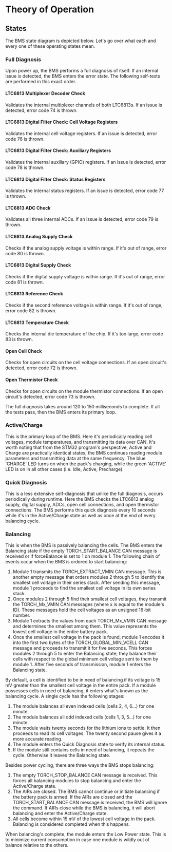 # Theory of Operation
## States
The BMS state diagram is depicted below. Let's go over what each and every one of these operating states mean.

### Full Diagnosis
Upon power up, the BMS performs a full diagnosis of itself. If an internal issue is detected, the BMS enters the error state. The following self-tests are performed in this exact order.

#### LTC6813 Multiplexer Decoder Check
Validates the internal multiplexer channels of both LTC6813s. If an issue is detected, error code 74 is thrown.

#### LTC6813 Digital Filter Check: Cell Voltage Registers
Validates the internal cell voltage registers. If an issue is detected, error code 76 is thrown.

#### LTC6813 Digital Filter Check: Auxiliary Registers
Validates the internal auxiliary (GPIO) registers. If an issue is detected, error code 78 is thrown.

#### LTC6813 Digital Filter Check: Status Registers
Validates the internal status registers. If an issue is detected, error code 77 is thrown.

#### LTC6813 ADC Check
Validates all three internal ADCs. If an issue is detected, error code 79 is thrown.

#### LTC6813 Analog Supply Check
Checks if the analog supply voltage is within range. If it's out of range, error code 80 is thrown.

#### LTC6813 Digital Supply Check
Checks if the digital supply voltage is within range. If it's out of range, error code 81 is thrown.

#### LTC6813 Reference Check
Checks if the second reference voltage is within range. If it's out of range, error code 82 is thrown.

#### LTC6813 Temperature Check
Checks the internal die temperature of the chip. If it's too large, error code 83 is thrown.

#### Open Cell Check
Checks for open circuits on the cell voltage connections. If an open circuit's detected, error code 72 is thrown.

#### Open Thermistor Check
Checks for open circuits on the module thermistor connections. If an open circuit's detected, error code 73 is thrown.

The full diagnosis takes around 120 to 150 milliseconds to complete. If all the tests pass, then the BMS enters its primary loop.

### Active/Charge
This is the primary loop of the BMS. Here it's periodically reading cell voltages, module temperatures, and transmitting its data over CAN.
It's worth noting that from the STM32 program's perspective, Active and Charge are practically identical states; the BMS continues reading module parameters
and transmitting data at the same frequency. The blue 'CHARGE' LED turns on when the pack's charging, while the green 'ACTIVE' LED is on in all other cases (i.e. Idle, Active, Precharge).

### Quick Diagnosis
This is a less extensive self-diagnosis that unlike the full diagnosis, occurs periodically during runtime. Here the BMS checks the LTC6813 analog supply,
digital supply, ADCs, open cell connections, and open thermistor connections. The BMS performs this quick diagnosis every 10 seconds while it's in the Active/Charge
state as well as once at the end of every balancing cycle.

### Balancing
This is when the BMS is passively balancing the cells. The BMS enters the Balancing state if the empty TORCH_START_BALANCE CAN message is received or if forceBalance is set to 1 on module 1. The following chain of events occur when the BMS is ordered to start balancing:
1. Module 1 transmits the TORCH_EXTRACT_VMIN CAN message. This is another empty message that orders modules 2 through 5 to identify the smallest cell voltage in their series stack. After sending this message, module 1 proceeds to find the smallest cell voltage in its own series stack.
2. Once modules 2 through 5 find their smallest cell voltages, they transmit the TORCH_Mx_VMIN CAN messages (where x is equal to the module's ID). These messages hold the cell voltages as an unsigned 16-bit number.
3. Module 1 extracts the values from each TORCH_Mx_VMIN CAN message and determines the smallest among them. This value represents the lowest cell voltage in the entire battery pack.
4. Once the smallest cell voltage in the pack is found, module 1 encodes it into the first two bytes of the TORCH_GLOBAL_MIN_VCELL CAN message and proceeds to transmit it for five seconds. This forces modules 2 through 5 to enter the Balancing state; they balance their cells with respect to the global minimum cell voltage sent to them by module 1. After five seconds of transmission, module 1 enters the Balancing state.<br>

By default, a cell is identified to be in need of balancing if its voltage is 15 mV greater than the smallest cell voltage in the entire pack. If a module possesses cells in need of balancing, it enters what's known as the balancing cycle. A single cycle has the following stages:
1. The module balances all even indexed cells (cells 2, 4, 6...) for one minute.
2. The module balances all odd indexed cells (cells 1, 3, 5...) for one minute.
3. The module waits twenty seconds for the lithium ions to settle. It then proceeds to read its cell voltages. The twenty second pause gives it a more accurate reading.
4. The module enters the Quick Diagnosis state to verify its internal status.
5. If the module still contains cells in need of balancing, it repeats the cycle. Otherwise it leaves the Balancing state.<br>

Besides power cycling, there are three ways the BMS stops balancing:
1. The empty TORCH_STOP_BALANCE CAN message is received. This forces all balancing modules to stop balancing and enter the Active/Charge state.
2. The AIRs are closed. The BMS cannot continue or initiate balancing if the battery pack is armed. If the AIRs are closed and the TORCH_START_BALANCE CAN message is received, the BMS will ignore the command. If AIRs close while the BMS is balancing, it will abort balancing and enter the Active/Charge state.
3. All cells become within 15 mV of the lowest cell voltage in the pack. Balancing is considered completed when this happens.<br>

When balancing's complete, the module enters the Low Power state. This is to minimize current consumption in case one module is wildly out of balance relative to the others.
